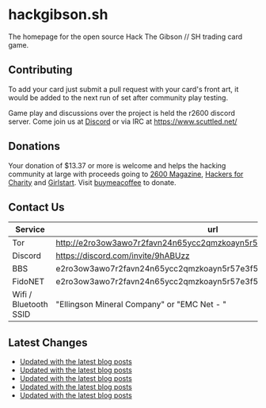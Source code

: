 # hackgibson.sh
The homepage for the open source Hack The Gibson // SH trading card game.


## Contributing

To add your card just submit a pull request with your card's front art, it would be added to the next run of set after community play testing.

Game play and discussions over the project is held the r2600 discord server. Come join us at [Discord](https://discord.com/invite/9hABUzz) or via IRC at https://www.scuttled.net/


## Donations

Your donation of $13.37 or more is welcome and helps the hacking community at large with proceeds going to [2600 Magazine](https://2600.com/), [Hackers for Charity](https://hackersforcharity.org) and [Girlstart](https://girlstart.org).  Visit [buymeacoffee](https://www.buymeacoffee.com/hackgibson.sh) to donate.


## Contact Us

Service | url
-|-
Tor | http://e2ro3ow3awo7r2favn24n65ycc2qmzkoayn5r57e3f56nvjwdcgg32ad.onion
Discord | https://discord.com/invite/9hABUzz
BBS | e2ro3ow3awo7r2favn24n65ycc2qmzkoayn5r57e3f56nvjwdcgg32ad.onion:23
FidoNET | e2ro3ow3awo7r2favn24n65ycc2qmzkoayn5r57e3f56nvjwdcgg32ad.onion:24554
Wifi / Bluetooth SSID | "Ellingson Mineral Company" or "EMC Net - <fidonet address>"

## Latest Changes
<!-- BLOG-POST-LIST:START -->
- [Updated with the latest blog posts](https://github.com/DFW2600/hackgibson.sh/commit/fa524b0003e13853a21730c22f6d4f27f8151c24)
- [Updated with the latest blog posts](https://github.com/DFW2600/hackgibson.sh/commit/c4f924a542141a7e233faccced16b00d06cba200)
- [Updated with the latest blog posts](https://github.com/DFW2600/hackgibson.sh/commit/4d69e8978daabf3a6bedcb85a05e937a26a388d7)
- [Updated with the latest blog posts](https://github.com/DFW2600/hackgibson.sh/commit/5646056e5b0efb93147751fa68abb8e371a8288f)
- [Updated with the latest blog posts](https://github.com/DFW2600/hackgibson.sh/commit/8f976ac608c5ec82d2b49194887d85576a155b08)
<!-- BLOG-POST-LIST:END -->
